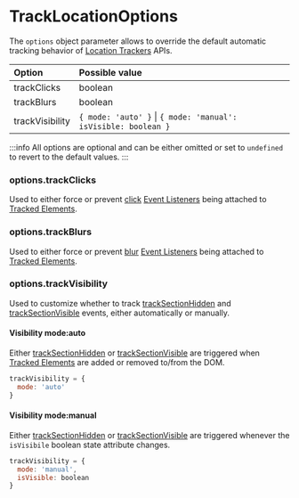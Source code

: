 # TrackLocationOptions

The `options` object parameter allows to override the default automatic tracking behavior of [Location Trackers](/tracking/api-reference/location-trackers/overview.md) APIs.

| Option           | Possible value
| :--              | :--
| trackClicks      | boolean
| trackBlurs       | boolean
| trackVisibility  | `{ mode: 'auto' }` \| `{ mode: 'manual': isVisible: boolean }`

:::info
All options are optional and can be either omitted or set to `undefined` to revert to the default values.
:::

### options.trackClicks
Used to either force or prevent [click](https://developer.mozilla.org/en-US/docs/Web/API/Element/click_event) [Event Listeners](https://developer.mozilla.org/en-US/docs/Web/API/EventListener) being attached to [Tracked Elements](/tracking/api-reference/advanced/elements.md#tracked-elements). 

### options.trackBlurs
Used to either force or prevent [blur](https://developer.mozilla.org/en-US/docs/Web/API/Element/blur_event) [Event Listeners](https://developer.mozilla.org/en-US/docs/Web/API/EventListener) being attached to [Tracked Elements](/tracking/api-reference/advanced/elements.md#tracked-elements).

### options.trackVisibility
Used to customize whether to track [trackSectionHidden](/tracking/api-reference/event-trackers/trackSectionHidden.md) and [trackSectionVisible](/tracking/api-reference/event-trackers/trackSectionVisible.md) events, either automatically or manually.

#### Visibility mode:auto  
Either [trackSectionHidden](/tracking/api-reference/event-trackers/trackSectionHidden.md) or [trackSectionVisible](/tracking/api-reference/event-trackers/trackSectionVisible.md) are triggered when [Tracked Elements](/tracking/api-reference/advanced/elements.md#tracked-elements) are added or removed to/from the DOM.

```js
trackVisibility = {
  mode: 'auto'
}
```

#### Visibility mode:manual  
Either [trackSectionHidden](/tracking/api-reference/event-trackers/trackSectionHidden.md) or [trackSectionVisible](/tracking/api-reference/event-trackers/trackSectionVisible.md) are triggered whenever the `isVisibile` boolean state attribute changes.

```js
trackVisibility = {
  mode: 'manual',
  isVisible: boolean
}
```
